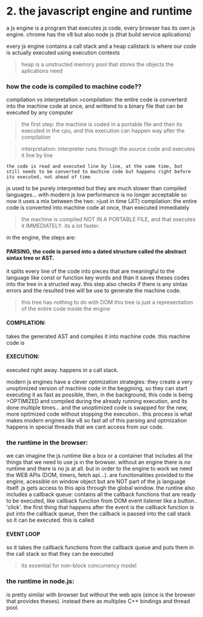 # 2. the javascript engine and runtime

a js engine is a program that executes js code, every browser has its own js engine. chrome has the v8 but also node js (that build service aplications)

every js engine contains a call stack and a heap
callstack is where our code is actually executed using execution contexts

> heap is a unstructed memory pool that stores the objects the aplications need

### how the code is compiled to machine code??

compilation vs interpretation >compilation: the entire code is converterd into the machine code at once, and writtend to a binary file that can be executed by any computer

> the first step: the machine is coded in a portable file and then its executed in the cpu, and this execution can happen way after the compilation

> interpretation: interpreter runs through the source code and executes it line by line

    the code is read and executed line by line, at the same time, but still needs to be converted to machine code but happens right before its executed, not ahead of time

js used to be purely interpreted but they are much slower than compiled languages... with modern js low performance is no longer acceptable so now it uses a mix between the two: >just in time (JIT) compilation: the entire code is converted into machine code at once, than executed immediately

> the machine is compiled NOT IN A PORTABLE FILE, and that executes it IMMEDIATELY. its a lot faster.

in the engine, the steps are:

#### PARSING, the code is parsed into a dated structure called the abstract sintax tree or AST.

it splits every line of the code into pieces that are meaningful to the language like const or function key words and than it saves theses codes into the tree in a structed way. this step also checks if there is any sintax errors and the resulted tree will be use to generate the machine code.

> this tree has nothing to do with DOM
> this tree is just a representation of the entire code inside the engine

#### COMPILATION:

takes the generated AST and compiles it into machine code. this machine code is

#### EXECUTION:

executed right away. happens in a call stack.

modern js engines have a clever optmization strategies: they create a very unoptimized version of machine code in the beggining, so they can start executing it as fast as possible, then, in the background, this code is being >OPTIMIZED and compiled during the already running execution, and its done multiple times... and the unoptimized code is swapped for the new, more optimized code without stopping the execution..
this process is what makes modern engines like v8 so fast
all of this parsing and optmization happens in special threads that we cant access from our code.

### the runtime in the browser:

we can imagine the js runtime like a box or a container that includes all the things that we need to use js in the browser. without an engine there is no runtime and there is no js at all. but in order to the engine to work we need the WEB APIs (DOM, timers, fetch api...). are functionalities provided to the engine, acessible on window object but are NOT part of the js language itself. js gets access to this apis through the global window.
the runtine also includes a callback queue: contains all the callback functions that are ready to be executed, like callback function from DOM event listener like a button.. 'click'. the first thing that happens after the event is the callback function is put into the callback queue, then the callback is passed into the call stack so it can be executed. this is called

#### EVENT LOOP

so it takes the callback functions from the callback queue and puts them in the call stack so that they can be executed

> its essential for non-block concurrency model

### the runtime in node.js:

is pretty similar with browser but without the web apis (since is the browser that provides theses). instead there as multiples C++ bindings and thread pool.

